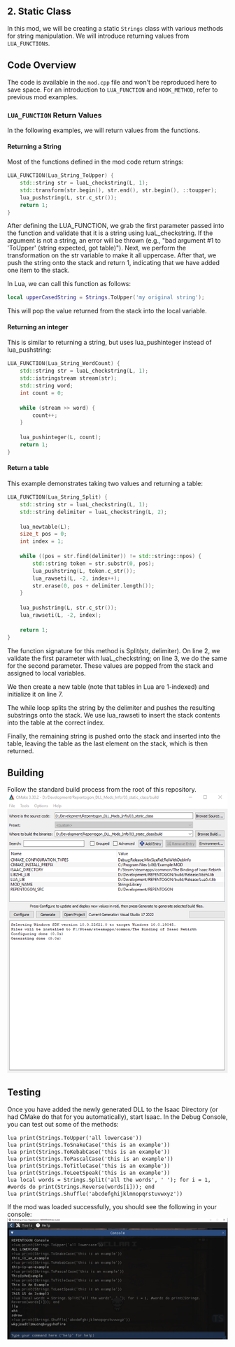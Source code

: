 ## 2. Static Class
In this mod, we will be creating a static `Strings` class with various methods for string manipulation. We will introduce returning values from `LUA_FUNCTION`s.

## Code Overview
The code is available in the `mod.cpp` file and won't be reproduced here to save space. For an introduction to `LUA_FUNCTION` and `HOOK_METHOD`, refer to previous mod examples.

### `LUA_FUNCTION` Return Values
In the following examples, we will return values from the functions.

#### Returning a String
Most of the functions defined in the mod code return strings:
```cpp
LUA_FUNCTION(Lua_String_ToUpper) {
    std::string str = luaL_checkstring(L, 1);
    std::transform(str.begin(), str.end(), str.begin(), ::toupper);
    lua_pushstring(L, str.c_str());
    return 1;
}
```
After defining the LUA_FUNCTION, we grab the first parameter passed into the function and validate that it is a string using luaL_checkstring. If the argument is not a string, an error will be thrown (e.g., "bad argument #1 to 'ToUpper' (string expected, got table)"). Next, we perform the transformation on the str variable to make it all uppercase. After that, we push the string onto the stack and return 1, indicating that we have added one item to the stack.

In Lua, we can call this function as follows:
```lua
local upperCasedString = Strings.ToUpper('my original string');
```
This will pop the value returned from the stack into the local variable.

#### Returning an integer
This is similar to returning a string, but uses lua_pushinteger instead of lua_pushstring:
```cpp
LUA_FUNCTION(Lua_String_WordCount) {
    std::string str = luaL_checkstring(L, 1);
    std::istringstream stream(str);
    std::string word;
    int count = 0;

    while (stream >> word) {
        count++;
    }

    lua_pushinteger(L, count);
    return 1;
}
```

#### Return a table
This example demonstrates taking two values and returning a table:
```cpp
LUA_FUNCTION(Lua_String_Split) {
    std::string str = luaL_checkstring(L, 1);
    std::string delimiter = luaL_checkstring(L, 2);

    lua_newtable(L);
    size_t pos = 0;
    int index = 1;

    while ((pos = str.find(delimiter)) != std::string::npos) {
        std::string token = str.substr(0, pos);
        lua_pushstring(L, token.c_str());
        lua_rawseti(L, -2, index++);
        str.erase(0, pos + delimiter.length());
    }

    lua_pushstring(L, str.c_str());
    lua_rawseti(L, -2, index);

    return 1;
}
```
The function signature for this method is Split(str, delimiter). On line 2, we validate the first parameter with luaL_checkstring; on line 3, we do the same for the second parameter. These values are popped from the stack and assigned to local variables.

We then create a new table (note that tables in Lua are 1-indexed) and initialize it on line 7.

The while loop splits the string by the delimiter and pushes the resulting substrings onto the stack. We use lua_rawseti to insert the stack contents into the table at the correct index.

Finally, the remaining string is pushed onto the stack and inserted into the table, leaving the table as the last element on the stack, which is then returned.

## Building
Follow the standard build process from the root of this repository.
![03_static_class_cmake](/_images/03_static_class_cmake.png)

## Testing
Once you have added the newly generated DLL to the Isaac Directory (or had CMake do that for you automatically), start Isaac. In the Debug Console, you can test out some of the methods:
```
lua print(Strings.ToUpper('all lowercase'))
lua print(Strings.ToSnakeCase('this is an example'))
lua print(Strings.ToKebabCase('this is an example'))
lua print(Strings.ToPascalCase('this is an example'))
lua print(Strings.ToTitleCase('this is an example'))
lua print(Strings.ToLeetSpeak('this is an example'))
lua local words = Strings.Split('all the words', ' '); for i = 1, #words do print(Strings.Reverse(words[i])); end
lua print(Strings.Shuffle('abcdefghijklmnopqrstuvwxyz'))
```
If the mod was loaded successfully, you should see the following in your console:
![03_static_class](/_images/03_static_class.png)

